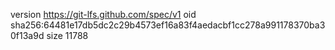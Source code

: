 version https://git-lfs.github.com/spec/v1
oid sha256:64481e17db5dc2c29b4573ef16a83f4aedacbf1cc278a991178370ba30f13a9d
size 11788
